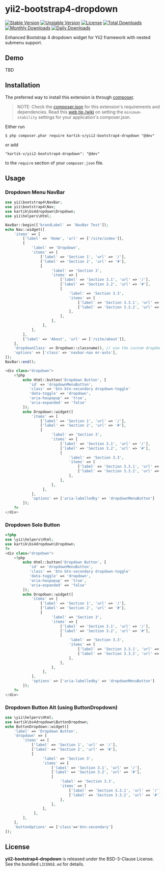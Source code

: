 yii2-bootstrap4-dropdown
========================

[![Stable Version](https://poser.pugx.org/kartik-v/yii2-bootstrap4-dropdown/v/stable)](https://packagist.org/packages/kartik-v/yii2-bootstrap4-dropdown)
[![Unstable Version](https://poser.pugx.org/kartik-v/yii2-bootstrap4-dropdown/v/unstable)](https://packagist.org/packages/kartik-v/yii2-bootstrap4-dropdown)
[![License](https://poser.pugx.org/kartik-v/yii2-bootstrap4-dropdown/license)](https://packagist.org/packages/kartik-v/yii2-bootstrap4-dropdown)
[![Total Downloads](https://poser.pugx.org/kartik-v/yii2-bootstrap4-dropdown/downloads)](https://packagist.org/packages/kartik-v/yii2-bootstrap4-dropdown)
[![Monthly Downloads](https://poser.pugx.org/kartik-v/yii2-bootstrap4-dropdown/d/monthly)](https://packagist.org/packages/kartik-v/yii2-bootstrap4-dropdown)
[![Daily Downloads](https://poser.pugx.org/kartik-v/yii2-bootstrap4-dropdown/d/daily)](https://packagist.org/packages/kartik-v/yii2-bootstrap4-dropdown)

Enhanced Bootstrap 4 dropdown widget for Yii2 framework with nested submenu support.

## Demo
TBD

## Installation

The preferred way to install this extension is through [composer](http://getcomposer.org/download/).

> NOTE: Check the [composer.json](https://github.com/kartik-v/yii2-bootstrap4-dropdown/blob/master/composer.json) for this extension's requirements and dependencies. Read this [web tip /wiki](http://webtips.krajee.com/setting-composer-minimum-stability-application/) on setting the `minimum-stability` settings for your application's composer.json.

Either run

```
$ php composer.phar require kartik-v/yii2-bootstrap4-dropdown "@dev"
```

or add

```
"kartik-v/yii2-bootstrap4-dropdown": "@dev"
```

to the ```require``` section of your `composer.json` file.

## Usage

### Dropdown Menu NavBar

```php
use yii\bootstrap4\NavBar;
use yii\bootstrap4\Nav;
use kartik\bs4dropdown\Dropdown;
use yii\helpers\Html;

NavBar::begin(['brandLabel' => 'NavBar Test']);
echo Nav::widget([
    'items' => [
        ['label' => 'Home', 'url' => ['/site/index']],
        [
            'label' => 'Dropdown', 
            'items' => [
                ['label' => 'Section 1', 'url' => '/'],
                ['label' => 'Section 2', 'url' => '#'],
                [
                     'label' => 'Section 3', 
                     'items' => [
                         ['label' => 'Section 3.1', 'url' => '/'],
                         ['label' => 'Section 3.2', 'url' => '#'],
                         [
                             'label' => 'Section 3.3', 
                             'items' => [
                                 ['label' => 'Section 3.3.1', 'url' => '/'],
                                 ['label' => 'Section 3.3.2', 'url' => '#'],
                             ],
                         ],
                     ],
                 ],
            ],
        ],
        ['label' => 'About', 'url' => ['/site/about']],
    ],
    'dropdownClass' => Dropdown::classname(), // use the custom dropdown
    'options' => ['class' => 'navbar-nav mr-auto'],
]);
NavBar::end();

<div class="dropdown">
    <?php
        echo Html::button('Dropdown Button', [
           'id' => 'dropdownMenuButton',
           'class' => 'btn btn-secondary dropdown-toggle'
           'data-toggle' => 'dropdown',
           'aria-haspopup' => 'true',
           'aria-expanded' => 'false'
        ]);
        echo Dropdown::widget([
            'items' => [
                ['label' => 'Section 1', 'url' => '/'],
                ['label' => 'Section 2', 'url' => '#'],
                [
                     'label' => 'Section 3', 
                     'items' => [
                         ['label' => 'Section 3.1', 'url' => '/'],
                         ['label' => 'Section 3.2', 'url' => '#'],
                         [
                             'label' => 'Section 3.3', 
                             'items' => [
                                 ['label' => 'Section 3.3.1', 'url' => '/'],
                                 ['label' => 'Section 3.3.2', 'url' => '#'],
                             ],
                         ],
                     ],
                 ],
            ],
            'options' => ['aria-labelledby' => 'dropdownMenuButton']
        ]);
    ?>
</div>
```

### Dropdown Solo Button

```php
<?php 
use \yii\helpers\Html;
use kartik\bs4dropdown\Dropdown;
?>
<div class="dropdown">
    <?php
        echo Html::button('Dropdown Button', [
           'id' => 'dropdownMenuButton',
           'class' => 'btn btn-secondary dropdown-toggle'
           'data-toggle' => 'dropdown',
           'aria-haspopup' => 'true',
           'aria-expanded' => 'false'
        ]);
        echo Dropdown::widget([
            'items' => [
                ['label' => 'Section 1', 'url' => '/'],
                ['label' => 'Section 2', 'url' => '#'],
                [
                     'label' => 'Section 3', 
                     'items' => [
                         ['label' => 'Section 3.1', 'url' => '/'],
                         ['label' => 'Section 3.2', 'url' => '#'],
                         [
                             'label' => 'Section 3.3', 
                             'items' => [
                                 ['label' => 'Section 3.3.1', 'url' => '/'],
                                 ['label' => 'Section 3.3.2', 'url' => '#'],
                             ],
                         ],
                     ],
                 ],
            ],
            'options' => ['aria-labelledby' => 'dropdownMenuButton']
        ]);
    ?>
</div>
```

### Dropdown Button Alt (using ButtonDropdown)

```php
use \yii\helpers\Html;
use kartik\bs4dropdown\ButtonDropdown;
echo ButtonDropdown::widget([
    'label' => 'Dropdown Button',
    'dropdown' => [
        'items' => [
            ['label' => 'Section 1', 'url' => '/'],
            ['label' => 'Section 2', 'url' => '#'],
            [
                 'label' => 'Section 3', 
                 'items' => [
                     ['label' => 'Section 3.1', 'url' => '/'],
                     ['label' => 'Section 3.2', 'url' => '#'],
                     [
                         'label' => 'Section 3.3', 
                         'items' => [
                             ['label' => 'Section 3.3.1', 'url' => '/'],
                             ['label' => 'Section 3.3.2', 'url' => '#'],
                         ],
                     ],
                 ],
             ],
        ],
    ],
    'buttonOptions' => ['class'=>'btn-secondary']
]);
```

## License

**yii2-bootstrap4-dropdown** is released under the BSD-3-Clause License. See the bundled `LICENSE.md` for details.